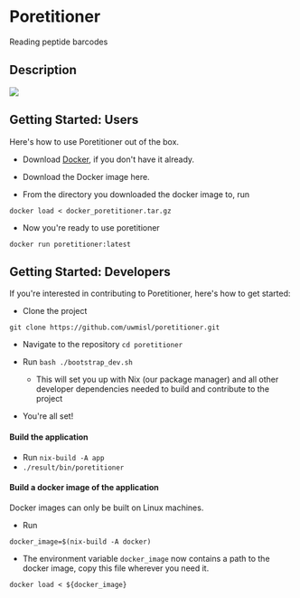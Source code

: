 Poretitioner 
=============

Reading peptide barcodes 

## Description 

![](NTER_gif_1_sm.gif)


## Getting Started: Users  

Here's how to use Poretitioner out of the box. 

- Download [Docker](https://www.docker.com/), if you don't have it already.

- Download the Docker image here.

- From the directory you downloaded the docker image to, run

```
docker load < docker_poretitioner.tar.gz
```

- Now you're ready to use poretitioner 

```
docker run poretitioner:latest
```


## Getting Started: Developers 

If you're interested in contributing to Poretitioner, here's how to get started:

- Clone the project 

```
git clone https://github.com/uwmisl/poretitioner.git
```

- Navigate to the repository `cd poretitioner`

- Run `bash ./bootstrap_dev.sh`
   - This will set you up with Nix (our package manager) and all other developer dependencies needed to build and contribute to the project 
   
- You're all set! 

#### Build the application 

- Run `nix-build -A app`
- `./result/bin/poretitioner`

#### Build a docker image of the application 
Docker images can only be built on Linux machines. 

- Run 

```docker_image=$(nix-build -A docker)```

- The environment variable `docker_image` now contains a path to the docker image, copy this file wherever you need it. 

```docker load < ${docker_image}```

